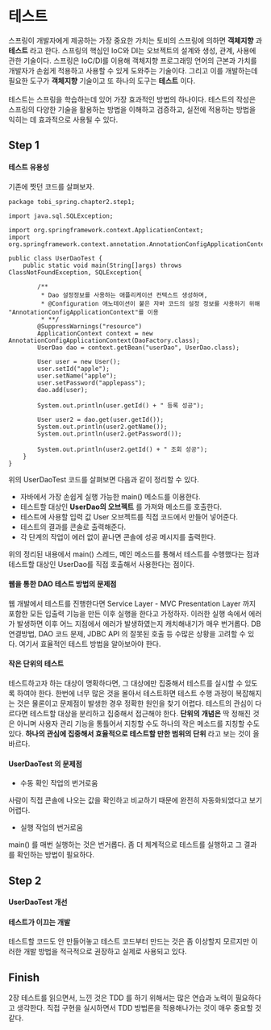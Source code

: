 # 테스트
스프링이 개발자에게 제공하는 가장 중요한 가치는 토비의 스프링에 의하면 __객체지향__ 과 __테스트__ 라고 한다. 스프링의 핵심인 IoC와 DI는 오브젝트의 설계와 생성, 관계, 사용에 관한 기술이다. 스프링은 IoC/DI를 이용해 객체지향 프로그래밍 언어의 근본과 가치를 개발자가 손쉽게 적용하고 사용할 수 있게 도와주는 기술이다. 그리고 이를 개발하는데 필요한 도구가 __객체지향__ 기술이고 또 하나의 도구는 __테스트__ 이다.    
    
테스트는 스프링을 학습하는데 있어 가장 효과적인 방법의 하나이다. 테스트의 작성은 스프링의 다양한 기술을 활용하는 방법을 이해하고 검증하고, 실전에 적용하는 방법을 익히는 데 효과적으로 사용될 수 있다. 


## Step 1
#### 테스트 유용성   
기존에 짯던 코드를 살펴보자.
~~~
package tobi_spring.chapter2.step1;

import java.sql.SQLException;

import org.springframework.context.ApplicationContext;
import org.springframework.context.annotation.AnnotationConfigApplicationContext;

public class UserDaoTest {
	public static void main(String[]args) throws ClassNotFoundException, SQLException{
		
		/**
		 * Dao 설정정보를 사용하는 애플리케이션 컨텍스트 생성하며,
		 * @Configuration 애노테이션이 붙은 자바 코드의 설정 정보를 사용하기 위해 "AnnotationConfigApplicationContext"를 이용
		 * **/
		@SuppressWarnings("resource")
		ApplicationContext context = new AnnotationConfigApplicationContext(DaoFactory.class);
		UserDao dao = context.getBean("userDao", UserDao.class);
		
		User user = new User();
		user.setId("apple");
		user.setName("apple");
		user.setPassword("applepass");
		dao.add(user);
		
		System.out.println(user.getId() + " 등록 성공");
		
		User user2 = dao.get(user.getId());
		System.out.println(user2.getName());
		System.out.println(user2.getPassword());
		
		System.out.println(user2.getId() + " 조회 성공");
	}
}
~~~
위의 UserDaoTest 코드를 살펴보면 다음과 같이 정리할 수 있다.
* 자바에서 가장 손쉽게 실행 가능한 main() 메소드를 이용한다.
* 테스트할 대상인 __UserDao의 오브젝트__ 를 가져와 메소드를 호출한다.
* 테스트에 사용할 입력 값 User 오브젝트를 직접 코드에서 만들어 넣어준다.
* 테스트의 결과를 콘솔로 출력해준다.
* 각 단계의 작업이 에러 없이 끝나면 콘솔에 성공 메시지를 출력한다.

위의 정리된 내용에서 main() 스레드, 메인 메소드를 통해서 테스트를 수행했다는 점과 테스트할 대상인 UserDao를 직접 호출해서 사용한다는 점이다.   

#### 웹을 통한 DAO 테스트 방법의 문제점
웹 개발에서 테스트를 진행한다면 Service Layer - MVC Presentation Layer 까지 포함한 모든 입출력 기능을 만든 이후 실행을 한다고 가정하자. 이러한 실행 속에서 에러가 발생하면 이후 어느 지점에서 에러가 발생하였는지 캐치해내기가 매우 번거롭다. DB 연결방법, DAO 코드 문제, JDBC API 의 잘못된 호출 등 수많은 상황을 고려할 수 있다. 여기서 효율적인 테스트 방법을 알아보아야 한다.

#### 작은 단위의 테스트
테스트하고자 하는 대상이 명확하다면, 그 대상에만 집중해서 테스트를 실시할 수 있도록 하여야 한다. 한번에 너무 많은 것을 몰아서 테스트하면 테스트 수행 과정이 복잡해지는 것은 물론이고 문제점이 발생한 경우 정확한 원인을 찾기 어렵다. 테스트의 관심이 다르다면 테스트할 대상을 분리하고 집중해서 접근해야 한다. __단위의 개념은__ 딱 정해진 것은 아니며 사용자 관리 기능을 통틀어서 지칭할 수도 하나의 작은 메소드를 지칭할 수도 있다. __하나의 관심에 집중해서 효율적으로 테스트할 만한 범위의 단위__ 라고 보는 것이 올바르다.   
   
#### UserDaoTest 의 문제점
* 수동 확인 작업의 번거로움   
   
사람이 직접 콘솔에 나오는 값을 확인하고 비교하기 때문에 완전히 자동화되었다고 보기 어렵다.
* 실행 작업의 번거로움   
   
main() 를 매번 실행하는 것은 번거롭다. 좀 더 체계적으로 테스트를 실행하고 그 결과를 확인하는 방법이 필요하다.

## Step 2
#### UserDaoTest 개선
#### 테스트가 이끄는 개발
테스트할 코드도 안 만들어놓고 테스트 코드부터 만드는 것은 좀 이상할지 모르지만 이러한 개발 방법을 적극적으로 권장하고 실제로 사용되고 있다.

## Finish
2장 테스트를 읽으면서, 느낀 것은 TDD 를 하기 위해서는 많은 연습과 노력이 필요하다고 생각한다. 직접 구현을 실시하면서 TDD 방법론을 적용해나가는 것이 매우 중요할 것 같다.
